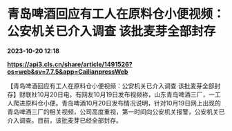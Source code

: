 # 青岛啤酒回应有工人在原料仓小便视频：公安机关已介入调查 该批麦芽全部封存

**2023-10-20 12:18**

**https://api3.cls.cn/share/article/1491526?os=web&sv=7.7.5&app=CailianpressWeb**

【青岛啤酒回应有工人在原料仓小便视频：公安机关已介入调查 该批麦芽全部封存】财联社10月20日电，有网友10月19日发布视频称，山东青岛啤酒三厂，一工人爬进原料仓小便。青岛啤酒10月20日发布情况说明，针对10月19日网上出现的青岛啤酒三厂的相关视频，公司高度重视，第一时间向公安机关报警，公安机关已介入调查。目前，该批麦芽已经全部封存。